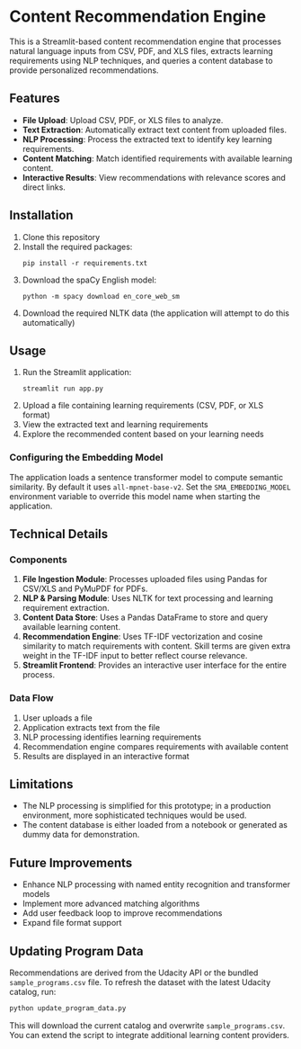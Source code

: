# Content Recommendation Engine

This is a Streamlit-based content recommendation engine that processes natural language inputs from CSV, PDF, and XLS files, extracts learning requirements using NLP techniques, and queries a content database to provide personalized recommendations.

## Features

- **File Upload**: Upload CSV, PDF, or XLS files to analyze.
- **Text Extraction**: Automatically extract text content from uploaded files.
- **NLP Processing**: Process the extracted text to identify key learning requirements.
- **Content Matching**: Match identified requirements with available learning content.
- **Interactive Results**: View recommendations with relevance scores and direct links.

## Installation

1. Clone this repository
2. Install the required packages:
   ```
   pip install -r requirements.txt
   ```
3. Download the spaCy English model:
   ```
   python -m spacy download en_core_web_sm
   ```
4. Download the required NLTK data (the application will attempt to do this automatically)

## Usage

1. Run the Streamlit application:
   ```
   streamlit run app.py
   ```
2. Upload a file containing learning requirements (CSV, PDF, or XLS format)
3. View the extracted text and learning requirements
4. Explore the recommended content based on your learning needs

### Configuring the Embedding Model

The application loads a sentence transformer model to compute semantic
similarity. By default it uses `all-mpnet-base-v2`. Set the
`SMA_EMBEDDING_MODEL` environment variable to override this model name
when starting the application.

## Technical Details

### Components

1. **File Ingestion Module**: Processes uploaded files using Pandas for CSV/XLS and PyMuPDF for PDFs.
2. **NLP & Parsing Module**: Uses NLTK for text processing and learning requirement extraction.
3. **Content Data Store**: Uses a Pandas DataFrame to store and query available learning content.
4. **Recommendation Engine**: Uses TF-IDF vectorization and cosine similarity to match requirements with content. Skill terms are given extra weight in the TF-IDF input to better reflect course relevance.
5. **Streamlit Frontend**: Provides an interactive user interface for the entire process.

### Data Flow

1. User uploads a file
2. Application extracts text from the file
3. NLP processing identifies learning requirements
4. Recommendation engine compares requirements with available content
5. Results are displayed in an interactive format

## Limitations

- The NLP processing is simplified for this prototype; in a production environment, more sophisticated techniques would be used.
- The content database is either loaded from a notebook or generated as dummy data for demonstration.

## Future Improvements

- Enhance NLP processing with named entity recognition and transformer models
- Implement more advanced matching algorithms
- Add user feedback loop to improve recommendations
- Expand file format support

## Updating Program Data

Recommendations are derived from the Udacity API or the bundled `sample_programs.csv` file. To refresh the dataset with the latest Udacity catalog, run:

```bash
python update_program_data.py
```

This will download the current catalog and overwrite `sample_programs.csv`. You can extend the script to integrate additional learning content providers.
